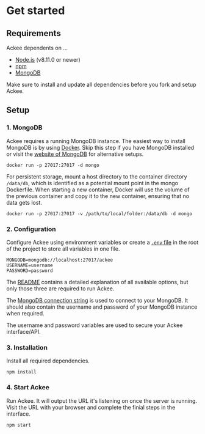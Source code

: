 # Get started

## Requirements

Ackee dependents on …

- [Node.js](https://nodejs.org/en/) (v8.11.0 or newer)
- [npm](https://www.npmjs.com)
- [MongoDB](https://www.mongodb.com)

Make sure to install and update all dependencies before you fork and setup Ackee.

## Setup

### 1. MongoDB

Ackee requires a running MongoDB instance. The easiest way to install MongoDB is by using [Docker](https://www.docker.com). Skip this step if you have MongoDB installed or visit the [website of MongoDB](https://www.mongodb.com) for alternative setups.

```
docker run -p 27017:27017 -d mongo
```

For persistent storage, mount a host directory to the container directory `/data/db`, which is identified as a potential mount point in the mongo Dockerfile. When starting a new container, Docker will use the volume of the previous container and copy it to the new container, ensuring that no data gets lost.

```
docker run -p 27017:27017 -v /path/to/local/folder:/data/db -d mongo
```

### 2. Configuration

Configure Ackee using environment variables or create a [`.env` file](https://www.npmjs.com/package/dotenv) in the root of the project to store all variables in one file.

```
MONGODB=mongodb://localhost:27017/ackee
USERNAME=username
PASSWORD=password
```

The [README](../README.md#Options) contains a detailed explanation of all available options, but only those three are required to run Ackee.

The [MongoDB connection string](https://docs.mongodb.com/manual/reference/connection-string/) is used to connect to your MongoDB. It should also contain the username and password of your MongoDB instance when required.

The username and password variables are used to secure your Ackee interface/API.

### 3. Installation

Install all required dependencies.

```
npm install
```

### 4. Start Ackee

Run Ackee. It will output the URL it's listening on once the server is running. Visit the URL with your browser and complete the finial steps in the interface.

```
npm start
```